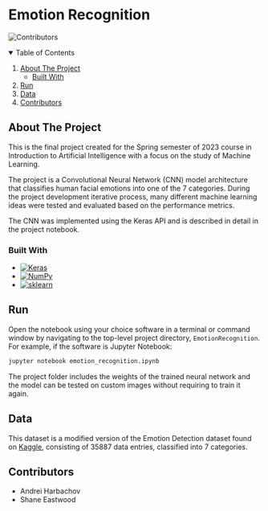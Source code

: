 <!-- PROJECT TITLE -->
# Emotion Recognition



<!-- PROJECT SHIELDS -->
![Contributors][contributors-badge]



<!-- TABLE OF CONTENTS -->
<details open>
  <summary>Table of Contents</summary>
  <ol>
    <li>
      <a href="#about-the-project">About The Project</a>
      <ul>
        <li><a href="#built-with">Built With</a></li>
      </ul>
    </li>
    <li><a href="#run">Run</a></li>
    <li><a href="#data">Data</a></li>
    <li><a href="#contributors">Contributors</a></li>
  </ol>
</details>



<!-- ABOUT THE PROJECT -->
## About The Project

This is the final project created for the Spring semester of 2023 course in Introduction to Artificial Intelligence with a focus on the study of Machine Learning.

The project is a Convolutional Neural Network (CNN) model architecture that classifies human facial emotions into one of the 7 categories. During the project development iterative process, many different machine learning ideas were tested and evaluated based on the performance metrics.

The CNN was implemented using the Keras API and is described in detail in the project notebook.



### Built With

* [![Keras](https://img.shields.io/badge/keras-d10000?style=for-the-badge&logo=keras&logoColor=ffffff)](https://keras.io/)
* [![NumPy](https://img.shields.io/badge/numpy-013243?style=for-the-badge&logo=numpy&logoColor=ffffff)](https://numpy.org/)
* [![sklearn](https://img.shields.io/badge/sklearn-f89a36?style=for-the-badge&logo=scikitlearn&logoColor=ffffff)](https://scikit-learn.org/stable/)



<!-- RUN -->
## Run

Open the notebook using your choice software in a terminal or command window by navigating to the top-level project directory, `EmotionRecognition`. For example, if the software is Jupyter Notebook:

```bash
jupyter notebook emotion_recognition.ipynb
```

The project folder includes the weights of the trained neural network and the model can be tested on custom images without requiring to train it again.



<!-- DATA -->
## Data

This dataset is a modified version of the Emotion Detection dataset found on [Kaggle](https://www.kaggle.com/datasets/ananthu017/emotion-detection-fer), consisting of 35887 data entries, classified into 7 categories.



<!-- CONTRIBUTION -->
## Contributors

- Andrei Harbachov
- Shane Eastwood



<!-- MARKDOWN LINKS -->
[contributors-badge]: https://img.shields.io/badge/Contributors-5-44cc11?style=for-the-badge